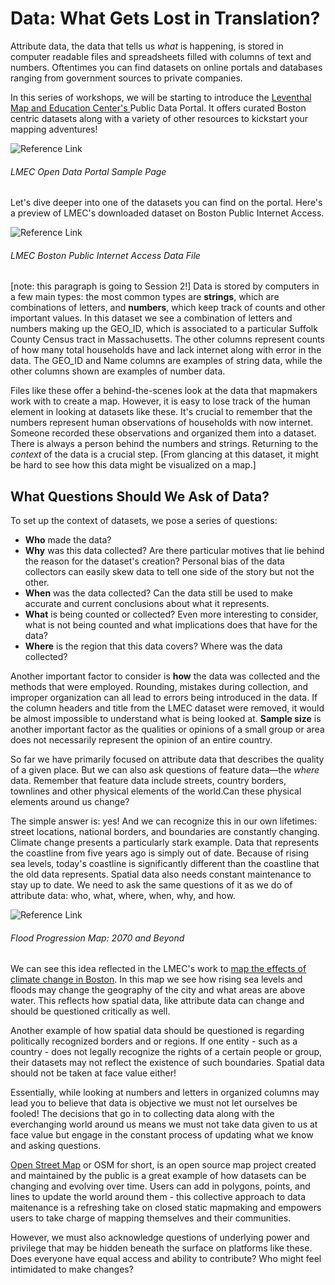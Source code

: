 
# Data: What Gets Lost in Translation?

Attribute data, the data that tells us *what* is happening, is stored in computer readable files and spreadsheets filled with columns of text and numbers. Oftentimes you can find datasets on online portals and databases ranging from government sources to private companies. 

In this series of workshops, we will be starting to introduce the [Leventhal Map and Education Center's ](https://www.leventhalmap.org/) Public Data Portal. It offers curated Boston centric datasets along with a variety of other resources to kickstart your mapping adventures! 

![Reference Link](https://i.imgur.com/CEYAjqG.png)
###### LMEC Open Data Portal Sample Page


Let's dive deeper into one of the datasets you can find on the portal. Here's a preview of LMEC's downloaded dataset on Boston Public Internet Access.


![Reference Link](https://i.imgur.com/ixxu4VB.png)
###### LMEC Boston Public Internet Access Data File

[note: this paragraph is going to Session 2!] Data is stored by computers in a few main types: the most common types are  **strings**, which are combinations of letters, and **numbers**, which keep track of counts and other important values. In this dataset we see a combination of letters and numbers making up the GEO_ID, which is associated to a particular Suffolk County Census tract in Massachusetts. The other columns represent counts of how many total households have and lack internet along with error in the data. The GEO_ID and Name columns are examples of string data, while the other columns shown are examples of number data. 

Files like these offer a behind-the-scenes look at the data that mapmakers work with to create a map. However, it is easy to lose track of the human element in looking at datasets like these. It's crucial to remember that the numbers represent human observations of households with now internet. Someone recorded these observations and organized them into a dataset. There is always a person behind the numbers and strings. Returning to the *context* of the data is a crucial step. [From glancing at this dataset, it might be hard to see how this data might be visualized on a map.]

## What Questions Should We Ask of Data?

To set up the context of datasets, we pose a series of questions: 
* **Who** made the data? 
* **Why** was this data collected? Are there particular motives that lie behind the reason for the dataset's creation? Personal bias of the data collectors can easily skew data to tell one side of the story but not the other. 
* **When** was the data collected? Can the data still be used to make accurate and current conclusions about what it represents. 
* **What** is being counted or collected? Even more interesting to consider, what is not being counted and what implications does that have for the data? 
* **Where** is the region that this data covers? Where was the data collected?

Another important factor to consider is **how** the data was collected and the methods that were employed. Rounding, mistakes during collection, and improper organization can all lead to errors being introduced in the data. If the column headers and title from the LMEC dataset were removed, it would be almost impossible to understand what is being looked at. **Sample size** is another important factor as the qualities or opinions of a small group or area does not necessarily represent the opinion of an entire country.

So far we have primarily focused on attribute data that describes the quality of a given place. But we can also ask questions of feature data—the *where* data. Remember that feature data include streets, country borders, townlines and other physical elements of the world.Can these physical elements around us change? 


The simple answer is: yes! And we can recognize this in our own lifetimes: street locations, national borders, and boundaries are constantly changing. Climate change presents a particularly stark example. Data that represents the coastline from five years ago is simply out of date. Because of rising sea levels, today's coastline is significantly different than the coastline that the old data represents. Spatial data also needs constant maintenance to stay up to date. We need to ask the same questions of it as we do of attribute data: who, what, where, when, why, and how. 

![Reference Link](https://i.imgur.com/mxDglHY.jpg)
###### Flood Progression Map: 2070 and Beyond

We can see this idea reflected in the LMEC's work to [map the effects of climate change in Boston](https://collections.leventhalmap.org/map-sets/191).  In this map we see how rising sea levels and floods may change the geography of the city and what areas are above water. This reflects how spatial data, like attribute data can change and should be questioned critically as well. 

Another example of how spatial data should be questioned is regarding politically recognized borders and or regions. If one entity - such as a country - does not legally recognize the rights of a certain people or group, their datasets may not reflect the existence of such boundaries. Spatial data should not be taken at face value either!

Essentially, while looking at numbers and letters in organized columns may lead you to believe that data is objective we must not let ourselves be fooled! The decisions that go in to collecting data along with the everchanging world around us means we must not take data given to us at face value but engage in the constant process of updating what we know and asking questions. 

[Open Street Map](https://www.openstreetmap.org/#map=5/38.007/-95.844) or OSM for short, is an open source map project created and maintained by the public is a great example of how datasets can be changing and evolving over time. Users can add in polygons, points, and lines to update the world around them - this collective approach to data maitenance is a refreshing take on closed static mapmaking and empowers users to take charge of mapping themselves and their communities. 

However, we must also acknowledge questions of underlying power and privilege that may be hidden beneath the surface on platforms like these. Does everyone have equal access and ability to contribute? Who might feel intimidated to make changes?

